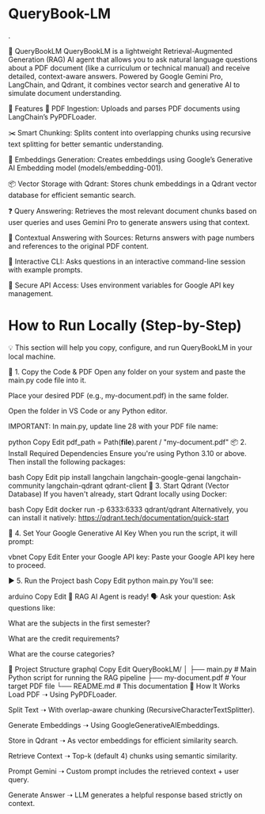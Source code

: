 # QueryBook-LM
.

📘 QueryBookLM
QueryBookLM is a lightweight Retrieval-Augmented Generation (RAG) AI agent that allows you to ask natural language questions about a PDF document (like a curriculum or technical manual) and receive detailed, context-aware answers. Powered by Google Gemini Pro, LangChain, and Qdrant, it combines vector search and generative AI to simulate document understanding.

🚀 Features
📄 PDF Ingestion: Uploads and parses PDF documents using LangChain’s PyPDFLoader.

✂️ Smart Chunking: Splits content into overlapping chunks using recursive text splitting for better semantic understanding.

🧠 Embeddings Generation: Creates embeddings using Google’s Generative AI Embedding model (models/embedding-001).

📦 Vector Storage with Qdrant: Stores chunk embeddings in a Qdrant vector database for efficient semantic search.

❓ Query Answering: Retrieves the most relevant document chunks based on user queries and uses Gemini Pro to generate answers using that context.

📑 Contextual Answering with Sources: Returns answers with page numbers and references to the original PDF content.

💬 Interactive CLI: Asks questions in an interactive command-line session with example prompts.

🔐 Secure API Access: Uses environment variables for Google API key management.

# How to Run Locally (Step-by-Step)
💡 This section will help you copy, configure, and run QueryBookLM in your local machine.

🧾 1. Copy the Code & PDF
Open any folder on your system and paste the main.py code file into it.

Place your desired PDF (e.g., my-document.pdf) in the same folder.

Open the folder in VS Code or any Python editor.

IMPORTANT: In main.py, update line 28 with your PDF file name:

python
Copy
Edit
pdf_path = Path(__file__).parent / "my-document.pdf"
📦 2. Install Required Dependencies
Ensure you're using Python 3.10 or above. Then install the following packages:

bash
Copy
Edit
pip install langchain langchain-google-genai langchain-community langchain-qdrant qdrant-client
🧠 3. Start Qdrant (Vector Database)
If you haven't already, start Qdrant locally using Docker:

bash
Copy
Edit
docker run -p 6333:6333 qdrant/qdrant
Alternatively, you can install it natively: https://qdrant.tech/documentation/quick-start

🔐 4. Set Your Google Generative AI Key
When you run the script, it will prompt:

vbnet
Copy
Edit
Enter your Google API key:
Paste your Google API key here to proceed.

▶️ 5. Run the Project
bash
Copy
Edit
python main.py
You'll see:

arduino
Copy
Edit
🎉 RAG AI Agent is ready!
🗣️ Ask your question:
Ask questions like:

What are the subjects in the first semester?

What are the credit requirements?

What are the course categories?

📂 Project Structure
graphql
Copy
Edit
QueryBookLM/
│
├── main.py                    # Main Python script for running the RAG pipeline
├── my-document.pdf            # Your target PDF file
└── README.md                  # This documentation
🧠 How It Works
Load PDF ➝ Using PyPDFLoader.

Split Text ➝ With overlap-aware chunking (RecursiveCharacterTextSplitter).

Generate Embeddings ➝ Using GoogleGenerativeAIEmbeddings.

Store in Qdrant ➝ As vector embeddings for efficient similarity search.

Retrieve Context ➝ Top-k (default 4) chunks using semantic similarity.

Prompt Gemini ➝ Custom prompt includes the retrieved context + user query.

Generate Answer ➝ LLM generates a helpful response based strictly on context.

